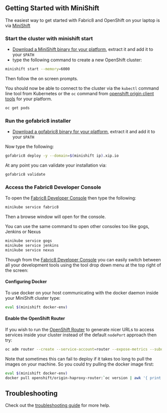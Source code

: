 ## Getting Started with MiniShift

The easiest way to get started with Fabric8 and OpenShift on your laptop is via [MiniShift](https://github.com/jimmidyson/minishift)

### Start the cluster with minishift start

* [Download a MiniShift binary for your platform](https://github.com/jimmidyson/minishift/releases), extract it and add it to your `$PATH`
* type the following command to create a new OpenShift cluster:

```sh
minishift start --memory=6000
```

Then follow the on screen prompts.

You should now be able to connect to the cluster via the `kubectl` command line tool from Kubernetes or the `oc` command from [openshift origin client tools](https://github.com/openshift/origin/releases) for your platform.

```sh
oc get pods
```

### Run the gofabric8 installer

* [Download a gofabric8 binary for your platform](https://github.com/fabric8io/gofabric8/releases), extract it and add it to your `$PATH`

Now type the following:

```sh
gofabric8 deploy -y --domain=$(minishift ip).xip.io
```

At any point you can validate your installation via:

```sh
gofabric8 validate
```


### Access the Fabric8 Developer Console

To open the [Fabric8 Developer Console](../console.html) then type the following:

```sh
minikube service fabric8
```

Then a browse window will open for the console. 

You can use the same command to open other consoles too like gogs, Jenkins or Nexus

```sh
minikube service gogs
minikube service jenkins
minikube service nexus
```

Though from the [Fabric8 Developer Console](../console.html) you can easily switch between all your development tools using the tool drop down menu at the top right of the screen:

 
#### Configuring Docker
 
To use docker on your host communicating with the docker daemon inside your MiniShift cluster type:

```sh
eval $(minishift docker-env)
```

#### Enable the OpenShift Router

If you wish to run the [OpenShift Router](https://docs.openshift.org/latest/architecture/core_concepts/routes.html#haproxy-template-router) to generate nicer URLs to access services inside your cluster instead of the default `nodePort` approach then try:

```sh
oc adm router --create --service-account=router --expose-metrics --subdomain="$(minishift ip).xip.io"
```

Note that sometimes this can fail to deploy if it takes too long to pull the images on your machine. So you could try pulling the docker image first:

```sh
eval $(minishift docker-env)
docker pull openshift/origin-haproxy-router:`oc version | awk '{ print $2; exit }'`
```

## Troubleshooting

Check out the [troubleshooting guide](troubleshooting.html) for more help.
